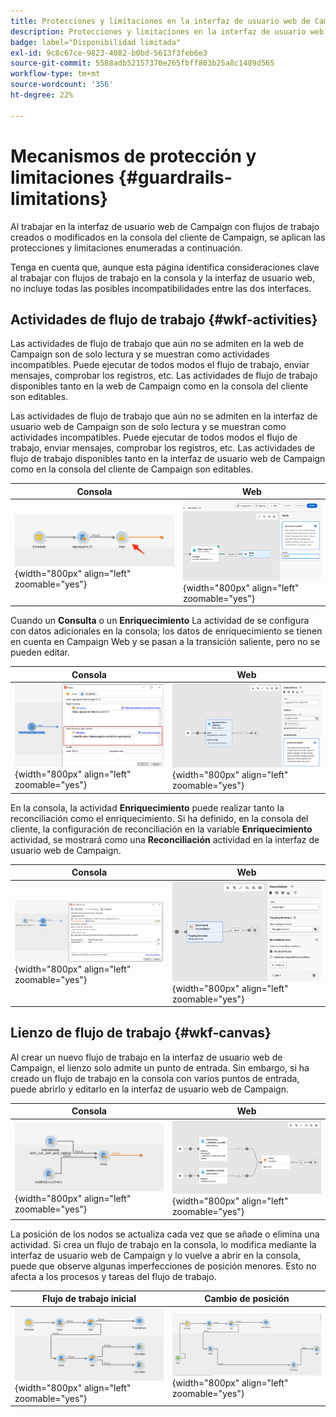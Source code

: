 ```yaml
---
title: Protecciones y limitaciones en la interfaz de usuario web de Campaign
description: Protecciones y limitaciones en la interfaz de usuario web de Campaign
badge: label="Disponibilidad limitada"
exl-id: 9c8c67ce-9823-4082-b0bd-5613f3feb6e3
source-git-commit: 5588adb52157370e265fbff803b25a8c1489d565
workflow-type: tm+mt
source-wordcount: '356'
ht-degree: 22%

---
```


# Mecanismos de protección y limitaciones {#guardrails-limitations}

Al trabajar en la interfaz de usuario web de Campaign con flujos de trabajo creados o modificados en la consola del cliente de Campaign, se aplican las protecciones y limitaciones enumeradas a continuación.

Tenga en cuenta que, aunque esta página identifica consideraciones clave al trabajar con flujos de trabajo en la consola y la interfaz de usuario web, no incluye todas las posibles incompatibilidades entre las dos interfaces.

## Actividades de flujo de trabajo {#wkf-activities}

Las actividades de flujo de trabajo que aún no se admiten en la web de Campaign son de solo lectura y se muestran como actividades incompatibles. Puede ejecutar de todos modos el flujo de trabajo, enviar mensajes, comprobar los registros, etc. Las actividades de flujo de trabajo disponibles tanto en la web de Campaign como en la consola del cliente son editables.

Las actividades de flujo de trabajo que aún no se admiten en la interfaz de usuario web de Campaign son de solo lectura y se muestran como actividades incompatibles. Puede ejecutar de todos modos el flujo de trabajo, enviar mensajes, comprobar los registros, etc. Las actividades de flujo de trabajo disponibles tanto en la interfaz de usuario web de Campaign como en la consola del cliente de Campaign son editables.

| Consola | Web |
| --- | --- |
| ![](assets/limitations-activities-console.png){width="800px" align="left" zoomable="yes"} | ![](assets/limitations-activities-web.png){width="800px" align="left" zoomable="yes"} |

Cuando un **Consulta** o un **Enriquecimiento** La actividad de se configura con datos adicionales en la consola; los datos de enriquecimiento se tienen en cuenta en Campaign Web y se pasan a la transición saliente, pero no se pueden editar.

| Consola | Web |
| --- | --- |
| ![](assets/limitations-options-console.png){width="800px" align="left" zoomable="yes"} | ![](assets/limitations-options-web.png){width="800px" align="left" zoomable="yes"} |

En la consola, la actividad **Enriquecimiento** puede realizar tanto la reconciliación como el enriquecimiento. Si ha definido, en la consola del cliente, la configuración de reconciliación en la variable **Enriquecimiento** actividad, se mostrará como una **Reconciliación** actividad en la interfaz de usuario web de Campaign.

| Consola | Web |
| --- | --- |
| ![](assets/limitations-enrichment-console.png){width="800px" align="left" zoomable="yes"} | ![](assets/limitations-enrichment-web.png){width="800px" align="left" zoomable="yes"} |

## Lienzo de flujo de trabajo {#wkf-canvas}

Al crear un nuevo flujo de trabajo en la interfaz de usuario web de Campaign, el lienzo solo admite un punto de entrada. Sin embargo, si ha creado un flujo de trabajo en la consola con varios puntos de entrada, puede abrirlo y editarlo en la interfaz de usuario web de Campaign.

| Consola | Web |
| --- | --- |
| ![](assets/limitations-multiple-console.png){width="800px" align="left" zoomable="yes"} | ![](assets/limitations-multiple-web.png){width="800px" align="left" zoomable="yes"} |

La posición de los nodos se actualiza cada vez que se añade o elimina una actividad. Si crea un flujo de trabajo en la consola, lo modifica mediante la interfaz de usuario web de Campaign y lo vuelve a abrir en la consola, puede que observe algunas imperfecciones de posición menores. Esto no afecta a los procesos y tareas del flujo de trabajo.

| Flujo de trabajo inicial | Cambio de posición |
| --- | --- |
| ![](assets/limitations-positioning1.png){width="800px" align="left" zoomable="yes"} | ![](assets/limitations-positioning2.png){width="800px" align="left" zoomable="yes"} |
